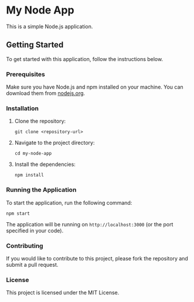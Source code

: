 # My Node App

This is a simple Node.js application.

## Getting Started

To get started with this application, follow the instructions below.

### Prerequisites

Make sure you have Node.js and npm installed on your machine. You can download them from [nodejs.org](https://nodejs.org/).

### Installation

1. Clone the repository:
   ```
   git clone <repository-url>
   ```
2. Navigate to the project directory:
   ```
   cd my-node-app
   ```
3. Install the dependencies:
   ```
   npm install
   ```

### Running the Application

To start the application, run the following command:
```
npm start
```

The application will be running on `http://localhost:3000` (or the port specified in your code).

### Contributing

If you would like to contribute to this project, please fork the repository and submit a pull request.

### License

This project is licensed under the MIT License.